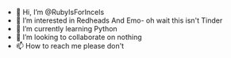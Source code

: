 - 👋 Hi, I’m @RubyIsForIncels
- 👀 I’m interested in Redheads And Emo- oh wait this isn't Tinder
- 🌱 I’m currently learning Python 
- 💞️ I’m looking to collaborate on nothing
- 📫 How to reach me please don't

<!---
RubyIsForIncels/RubyIsForIncels is a ✨ special ✨ repository because its `README.md` (this file) appears on your GitHub profile.
You can click the Preview link to take a look at your changes.
--->
